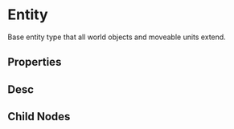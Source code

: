# Entity

Base entity type that all world objects and moveable units extend.

## Properties

## Desc

## Child Nodes
